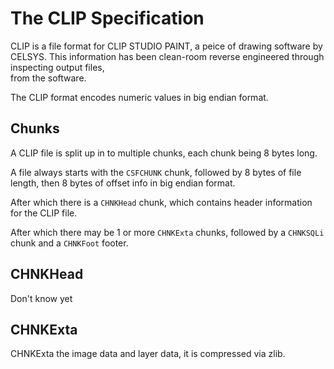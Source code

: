 # The CLIP Specification
CLIP is a file format for CLIP STUDIO PAINT, a peice of drawing software by CELSYS.
This information has been clean-room reverse engineered through inspecting output files,  
from the software.

The CLIP format encodes numeric values in big endian format.

## Chunks
A CLIP file is split up in to multiple chunks, each chunk being 8 bytes long.

A file always starts with the `CSFCHUNK` chunk, followed by 8 bytes of file length, then 8 bytes of offset info in big endian format.

After which there is a `CHNKHead` chunk, which contains header information for the CLIP file.

After which there may be 1 or more `CHNKExta` chunks, followed by a `CHNKSQLi` chunk and a `CHNKFoot` footer.

## CHNKHead

Don't know yet

## CHNKExta

CHNKExta the image data and layer data, it is compressed via zlib.


